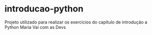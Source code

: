 # introducao-python
Projeto utilizado para realizar os exercícios do capítulo de introdução a Python
Maria Vai com as Devs
